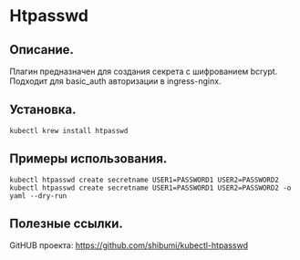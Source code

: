 # Htpasswd

## Описание.
Плагин предназначен для создания секрета с шифрованием bcrypt. Подходит для basic_auth авторизации в ingress-nginx.

## Установка.
```
kubectl krew install htpasswd
```

## Примеры использования.
```
kubectl htpasswd create secretname USER1=PASSWORD1 USER2=PASSWORD2
kubectl htpasswd create secretname USER1=PASSWORD1 USER2=PASSWORD2 -o yaml --dry-run
```

## Полезные ссылки.
GitHUB проекта: https://github.com/shibumi/kubectl-htpasswd
